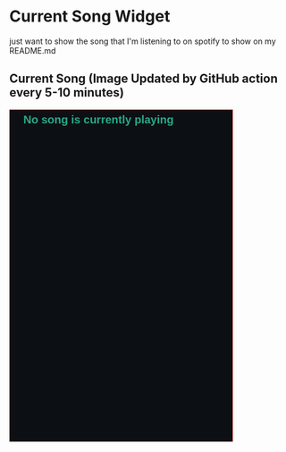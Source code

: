 # Current Song Widget
just want to show the song that I'm listening to on spotify to show on my README.md

## Current Song (Image Updated by GitHub action every 5-10 minutes)
![](songs-pictures/image447.png)

